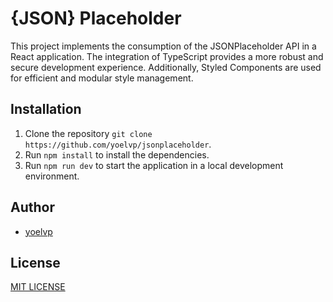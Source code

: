 # {JSON} Placeholder
This project implements the consumption of the JSONPlaceholder API in a React application. The integration of TypeScript provides a more robust and secure development experience. Additionally, Styled Components are used for efficient and modular style management.


## Installation
1. Clone the repository `git clone https://github.com/yoelvp/jsonplaceholder`.
2. Run `npm install` to install the dependencies.
3. Run `npm run dev` to start the application in a local development environment.


## Author
- [yoelvp](https://github.com/yoelvp)


## License
[MIT LICENSE](./LICENSE)
